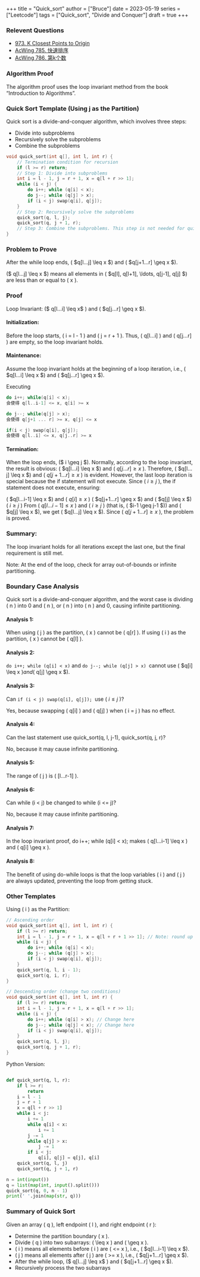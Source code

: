 +++
title = "Quick_sort"
author = ["Bruce"]
date = 2023-05-19
series = ["Leetcode"]
tags = ["Quick_sort", "Divide and Conquer"]
draft = true
+++
### Relevent Questions
- [973. K Closest Points to Origin](https://leetcode.com/problems/k-closest-points-to-origin/description/)
- [AcWing 785. 快速排序](https://www.acwing.com/problem/content/787/)
- [AcWing 786. 第k个数](https://www.acwing.com/problem/content/788/)
### Algorithm Proof
The algorithm proof uses the loop invariant method from the book “Introduction to Algorithms”.

### Quick Sort Template (Using j as the Partition)
Quick sort is a divide-and-conquer algorithm, which involves three steps:

- Divide into subproblems
- Recursively solve the subproblems
- Combine the subproblems
```c++
void quick_sort(int q[], int l, int r) {
    // Termination condition for recursion
    if (l >= r) return;
    // Step 1: Divide into subproblems
    int i = l - 1, j = r + 1, x = q[l + r >> 1];
    while (i < j) {
        do i++; while (q[i] < x);
        do j--; while (q[j] > x);
        if (i < j) swap(q[i], q[j]);
    }
    // Step 2: Recursively solve the subproblems
    quick_sort(q, l, j);
    quick_sort(q, j + 1, r);
    // Step 3: Combine the subproblems. This step is not needed for quick sort, but it is crucial for merge sort.
}
```
### Problem to Prove
After the while loop ends, ( $q[l…j] \leq x $) and ( $q[j+1…r] \geq x $).

($ q[l…j] \leq x $) means all elements in ( $q[l], q[l+1], \ldots, q[j-1], q[j] $) are less than or equal to ( x ).

### Proof
Loop Invariant: ($ q[l…i] \leq x$ ) and ( $q[j…r] \geq x $).

#### Initialization: 
Before the loop starts, ( i = l - 1 ) and ( j = r + 1 ). Thus, ( q[l…i] ) and ( q[j…r] ) are empty, so the loop invariant holds.
#### Maintenance: 
Assume the loop invariant holds at the beginning of a loop iteration, i.e., ( $q[l…i] \leq x $) and ( $q[j…r] \geq x $).

Executing
```c++
do i++; while(q[i] < x);
会使得 q[l..i-1] <= x, q[i] >= x

do j--; while(q[j] > x);
会使得 q[j+1 ... r] >= x, q[j] <= x

if(i < j) swap(q[i], q[j]);
会使得 q[l..i] <= x, q[j..r] >= x
```

#### Termination: 
When the loop ends, ($ i \geq j $). Normally, according to the loop invariant, the result is obvious: ( $q[l…i] \leq x $) and ( $q[j…r] \geq x$ ). 
Therefore, ( $q[l…j] \leq x $) and ( $q[j+1…r] \geq x$ ) is evident.
However, the last loop iteration is special because the if statement will not execute. Since ( $i \geq j$ ), the if statement does not execute, ensuring:

( $q[l…i-1] \leq x $) and ( $q[i] \geq x$ )
( $q[j+1…r] \geq x $) and ( $q[j] \leq x $)
( $i \geq j$ )
From ( $q[l…i-1] \leq x$ ) and ( $i \geq j$ ) (that is, ( $i-1 \geq j-1 $)) and ( $q[j] \leq x $), we get ( $q[l…j] \leq x $). Since ( $q[j+1…r] \geq x$ ), the problem is proved.

### Summary: 
The loop invariant holds for all iterations except the last one, but the final requirement is still met.

Note:  At the end of the loop, check for array out-of-bounds or infinite partitioning.

### Boundary Case Analysis
Quick sort is a divide-and-conquer algorithm, and the worst case is dividing ( n ) into 0 and ( n ), or ( n ) into ( n ) and 0, causing infinite partitioning.

#### Analysis 1: 
When using ( j ) as the partition, ( x ) cannot be ( q[r] ). If using ( i ) as the partition, ( x ) cannot be ( q[l] ).
#### Analysis 2: 
``do i++; while (q[i] < x)`` and ``do j--; while (q[j] > x) ``cannot use ( $q[i] \leq x $) and ($ q[j] \geq x $).
#### Analysis 3: 
Can ``if (i < j) swap(q[i], q[j]); ``use ( $i \leq j$ )? 

Yes, because swapping ( q[i] ) and ( q[j] ) when ( i = j ) has no effect.
#### Analysis 4: 
Can the last statement use quick_sort(q, l, j-1), quick_sort(q, j, r)?

No, because it may cause infinite partitioning.
#### Analysis 5: 
The range of ( j ) is ( [l…r-1] ).
#### Analysis 6: 
Can while (i < j) be changed to while (i <= j)? 

No, because it may cause infinite partitioning.
#### Analysis 7: 
In the loop invariant proof, do i++; while (q[i] < x); makes ( q[l…i-1] \leq x ) and ( q[i] \geq x ).
#### Analysis 8: 
The benefit of using do-while loops is that the loop variables ( i ) and ( j ) are always updated, preventing the loop from getting stuck.
### Other Templates
Using ( i ) as the Partition:
```c++
// Ascending order
void quick_sort(int q[], int l, int r) {
    if (l >= r) return;
    int i = l - 1, j = r + 1, x = q[l + r + 1 >> 1]; // Note: round up
    while (i < j) {
        do i++; while (q[i] < x);
        do j--; while (q[j] > x);
        if (i < j) swap(q[i], q[j]);
    }
    quick_sort(q, l, i - 1);
    quick_sort(q, i, r);
}

// Descending order (change two conditions)
void quick_sort(int q[], int l, int r) {
    if (l >= r) return;
    int i = l - 1, j = r + 1, x = q[l + r >> 1];
    while (i < j) {
        do i++; while (q[i] > x); // Change here
        do j--; while (q[j] < x); // Change here
        if (i < j) swap(q[i], q[j]);
    }
    quick_sort(q, l, j);
    quick_sort(q, j + 1, r);
}
```
Python Version:

```Python

def quick_sort(q, l, r):
    if l >= r:
        return
    i = l - 1
    j = r + 1
    x = q[l + r >> 1]
    while i < j:
        i += 1
        while q[i] < x:
            i += 1
        j -= 1
        while q[j] > x:
            j -= 1
        if i < j:
            q[i], q[j] = q[j], q[i]
    quick_sort(q, l, j)
    quick_sort(q, j + 1, r)

n = int(input())
q = list(map(int, input().split()))
quick_sort(q, 0, n - 1)
print(' '.join(map(str, q)))
```

### Summary of Quick Sort
Given an array ( q ), left endpoint ( l ), and right endpoint ( r ):

- Determine the partition boundary ( x ).
- Divide ( q ) into two subarrays: ( \leq x ) and ( \geq x ).
- ( i ) means all elements before ( i ) are ( <= x ), i.e., ( $q[l…i-1] \leq x $).
- ( j ) means all elements after ( j ) are ( >= x ), i.e., ( $q[j+1…r] \geq x $).
- After the while loop, ($ q[l…j] \leq x$ ) and ( $q[j+1…r] \geq x $).
- Recursively process the two subarrays
